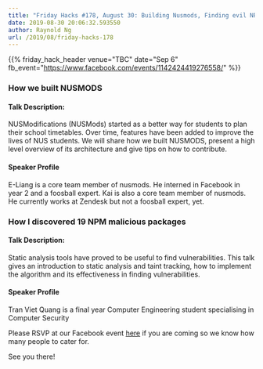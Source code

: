 ```yaml
---
title: "Friday Hacks #178, August 30: Building Nusmods, Finding evil NPM packages"
date: 2019-08-30 20:06:32.593550
author: Raynold Ng
url: /2019/08/friday-hacks-178
---
```


{{% friday_hack_header
    venue="TBC"
    date="Sep 6"
    fb_event="https://www.facebook.com/events/1142424419276558/" %}}


### How we built NUSMODS

#### Talk Description:

NUSModifications (NUSMods) started as a better way for students to plan their school timetables. Over time, features have been added to improve the lives of NUS students. We will share how we built NUSMODS, present a high level overview of its architecture and give tips on how to contribute.

#### Speaker Profile

E-Liang is a core team member of nusmods. He interned in Facebook in year 2 and a foosball expert.
Kai is also a core team member of nusmods. He currently works at Zendesk but not a foosball expert, yet.


### How I discovered 19 NPM malicious packages

#### Talk Description:

Static analysis tools have proved to be useful to find vulnerabilities. This talk gives an introduction to static analysis and taint tracking, how to implement the algorithm and its effectiveness in finding vulnerabilities.

#### Speaker Profile

Tran Viet Quang is a final year Computer Engineering student specialising in Computer Security

Please RSVP at our Facebook event [here](https://www.facebook.com/events/1142424419276558/) if you are coming so we know how many people to cater for.

See you there!